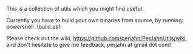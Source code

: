 This is a collection of utils which you might find useful.

Currently you have to build your own binaries from source, by running: powershell .\build.ps1

Please check out the wiki, https://github.com/perjahn/PerJahnUtils/wiki, and don't hesitate to give me feedback, perjahn at gmail dot com!
